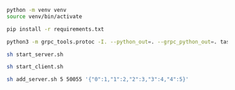 ```bash
python -m venv venv
source venv/bin/activate
```

```bash
pip install -r requirements.txt
```

```bash
python3 -m grpc_tools.protoc -I. --python_out=. --grpc_python_out=. tasks.proto
```

```bash
sh start_server.sh
```

```bash
sh start_client.sh
```

```bash
sh add_server.sh 5 50055 '{"0":1,"1":2,"2":3,"3":4,"4":5}'
```
